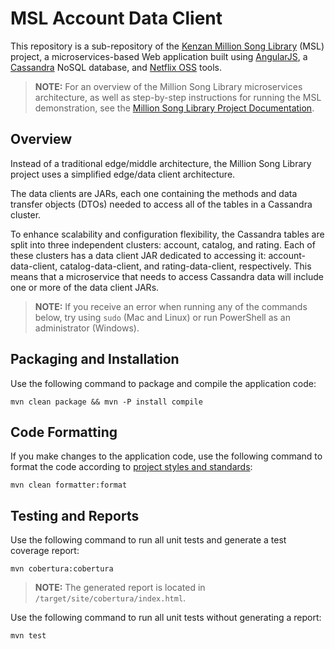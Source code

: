 # MSL Account Data Client

This repository is a sub-repository of the [Kenzan Million Song Library](https://github.com/kenzanmedia/million-song-library) (MSL) project, a microservices-based Web application built using [AngularJS](https://angularjs.org/), a [Cassandra](http://cassandra.apache.org/) NoSQL database, and [Netflix OSS](http://netflix.github.io/) tools.

> **NOTE:** For an overview of the Million Song Library microservices architecture, as well as step-by-step instructions for running the MSL demonstration, see the [Million Song Library Project Documentation](https://github.com/kenzanmedia/million-song-library/tree/develop/docs).

## Overview

Instead of a traditional edge/middle architecture, the Million Song Library project uses a simplified edge/data client architecture.

The data clients are JARs, each one containing the methods and data transfer objects (DTOs) needed to access all of the tables in a Cassandra cluster.

To enhance scalability and configuration flexibility, the Cassandra tables are split into three independent clusters: account, catalog, and rating. Each of these clusters has a data client JAR dedicated to accessing it: account-data-client, catalog-data-client, and rating-data-client, respectively. This means that a microservice that needs to access Cassandra data will include one or more of the data client JARs.

> **NOTE:** If you receive an error when running any of the commands below, try using `sudo` (Mac and Linux) or run PowerShell as an administrator (Windows).

## Packaging and Installation

Use the following command to package and compile the application code:

```
mvn clean package && mvn -P install compile
```

## Code Formatting

If you make changes to the application code, use the following command to format the code according to [project styles and standards](https://github.com/kenzanmedia/styleguide):

```
mvn clean formatter:format
```

## Testing and Reports

Use the following command to run all unit tests and generate a test coverage report:

```
mvn cobertura:cobertura
```

> **NOTE:** The generated report is located in `/target/site/cobertura/index.html`.

Use the following command to run all unit tests without generating a report:

```
mvn test
```
